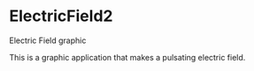 ElectricField2
==============

Electric Field graphic


This is a graphic application that makes a pulsating electric field.
